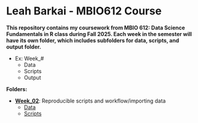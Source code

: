 # Leah Barkai - MBIO612 Course

**This repository contains my coursework from MBIO 612: Data Science Fundamentals in R class during Fall 2025. Each week in the semester will have its own folder, which includes subfolders for data, scripts, and output folder.** 

   - Ex: Week_#
      * Data
      * Scripts
      * Output

**Folders:**

- [**Week_02**](https://github.com/OCN-682-UH/Barkai/tree/365a673e96078ac53b3a2ff961efab0241146056/Week_02): Reproducible scripts and workflow/importing data
  - [Data](http://github.com/OCN-682-UH/Barkai/blob/main/Week_02/Data)
  - [Scripts](http://github.com/OCN-682-UH/Barkai/blob/main/Week_02/Scripts) 
